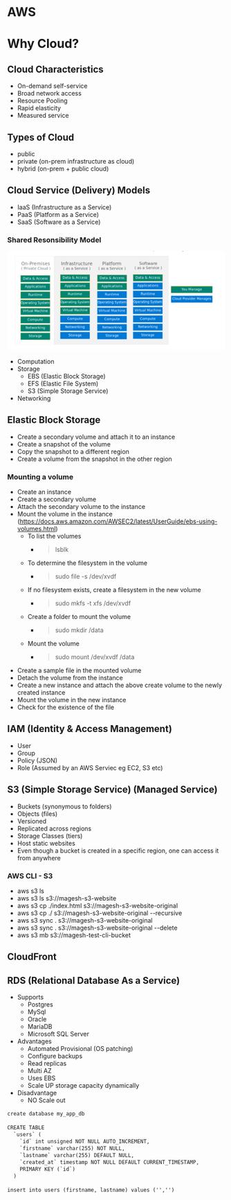 # AWS #

# Why Cloud? #

## Cloud Characteristics ##
- On-demand self-service
- Broad network access
- Resource Pooling
- Rapid elasticity
- Measured service

## Types of Cloud ##
- public
- private (on-prem infrastructure as cloud)
- hybrid (on-prem + public cloud)

## Cloud Service (Delivery) Models
- IaaS (Infrastructure as a Service)
- PaaS (Platform as a Service)
- SaaS (Software as a Service)

### Shared Resonsibility Model ###
![image srm](./shared-resp-model.png)

- Computation
- Storage
    - EBS (Elastic Block Storage)
    - EFS (Elastic File System)
    - S3 (Simple Storage Service)
- Networking

## Elastic Block Storage ##
- Create a secondary volume and attach it to an instance
- Create a snapshot of the volume
- Copy the snapshot to a different region
- Create a volume from the snapshot in the other region

### Mounting a volume ###
- Create an instance
- Create a secondary volume
- Attach the secondary volume to the instance
- Mount the volume in the instance (https://docs.aws.amazon.com/AWSEC2/latest/UserGuide/ebs-using-volumes.html)
    - To list the volumes
        - > lsblk
    - To determine the filesystem in the volume
        - > sudo file -s /dev/xvdf
    - If no filesystem exists, create a filesystem in the new volume
        - > sudo mkfs -t xfs /dev/xvdf
    - Create a folder to mount the volume
        - > sudo mkdir /data
    - Mount the volume
        - > sudo mount /dev/xvdf /data
- Create a sample file in the mounted volume
- Detach the volume from the instance
- Create a new instance and attach the above create volume to the newly created instance
- Mount the volume in the new instance
- Check for the existence of the file

## IAM (Identity & Access Management) ##
- User
- Group
- Policy (JSON)
- Role (Assumed by an AWS Serviec eg EC2, S3 etc)

## S3 (Simple Storage Service) (Managed Service) ##
- Buckets (synonymous to folders)
- Objects (files)
- Versioned
- Replicated across regions
- Storage Classes (tiers)
- Host static websites
- Even though a bucket is created in a specific region, one can access it from anywhere

### AWS CLI - S3 ###
- aws s3 ls
- aws s3 ls s3://magesh-s3-website
- aws s3 cp ./index.html s3://magesh-s3-website-original
- aws s3 cp ./ s3://magesh-s3-website-original --recursive
- aws s3 sync . s3://magesh-s3-website-original
- aws s3 sync . s3://magesh-s3-website-original --delete 
- aws s3 mb s3://magesh-test-cli-bucket

## CloudFront ##

## RDS (Relational Database As a Service) ##
- Supports
    - Postgres
    - MySql
    - Oracle
    - MariaDB
    - Microsoft SQL Server
- Advantages
    - Automated Provisional (OS patching)
    - Configure backups
    - Read replicas
    - Multi AZ
    - Uses EBS
    - Scale UP storage capacity dynamically
- Disadvantage
    - NO Scale out

```
create database my_app_db

CREATE TABLE
  `users` (
    `id` int unsigned NOT NULL AUTO_INCREMENT,
    `firstname` varchar(255) NOT NULL,
    `lastname` varchar(255) DEFAULT NULL,
    `created_at` timestamp NOT NULL DEFAULT CURRENT_TIMESTAMP,
    PRIMARY KEY (`id`)
  ) 
  
insert into users (firstname, lastname) values ('','')

```
